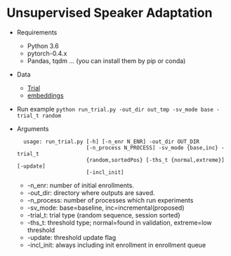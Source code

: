 # Unsupervised Speaker Adaptation

* Requirements
  * Python 3.6
  * pytorch-0.4.x
  * Pandas, tqdm ... (you can install them by pip or conda)

* Data
  * [Trial](https://drive.google.com/open?id=1dD7n4Vn56cdrb6A21C1sf-mDjPE0gDpm&authuser=muncok@dal.snu.ac.kr)
  * [embeddings](https://drive.google.com/open?id=1QIkKdmTi4sICGokWlwAy25cTGB2OEAT7&authuser=muncok@dal.snu.ac.kr)

* Run example
  `python run_trial.py -out_dir out_tmp -sv_mode base -trial_t random`

* Arguments

  ```
    usage: run_trial.py [-h] [-n_enr N_ENR] -out_dir OUT_DIR
                        [-n_process N_PROCESS] -sv_mode {base,inc} -trial_t
                        {random,sortedPos} [-ths_t {normal,extreme}] [-update]
                        [-incl_init]
  ```

  * -n_enr: number of initial enrollments.
  * -out_dir: directory where outputs are saved.
  * -n_process: number of processes which run experiments
  * -sv_mode: base=baseline, inc=incremental(proposed)
  * -trial_t: trial type {random sequence, session sorted}
  * -ths_t: threshold type; normal=found in validation, extreme=low threshold
  * -update: threshold update flag
  * -incl_init: always including init enrollment in enrollment queue
